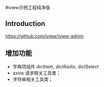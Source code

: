 #iview示例工程纯净版

## Introduction

https://github.com/iview/iview-admin


## 增加功能
+ 字典项组件 dictItem, dictRadio, dictSelect
+ axios 请求相关工具类；
+ 字符串相关工具类；